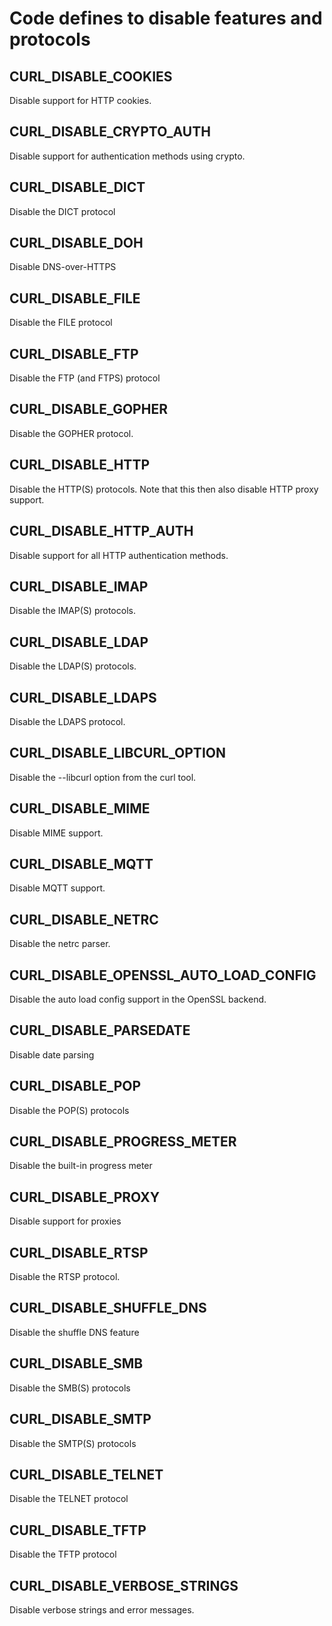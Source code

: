 # Code defines to disable features and protocols

## CURL_DISABLE_COOKIES

Disable support for HTTP cookies.

## CURL_DISABLE_CRYPTO_AUTH

Disable support for authentication methods using crypto.

## CURL_DISABLE_DICT

Disable the DICT protocol

## CURL_DISABLE_DOH

Disable DNS-over-HTTPS

## CURL_DISABLE_FILE

Disable the FILE protocol

## CURL_DISABLE_FTP

Disable the FTP (and FTPS) protocol

## CURL_DISABLE_GOPHER

Disable the GOPHER protocol.

## CURL_DISABLE_HTTP

Disable the HTTP(S) protocols. Note that this then also disable HTTP proxy
support.

## CURL_DISABLE_HTTP_AUTH

Disable support for all HTTP authentication methods.

## CURL_DISABLE_IMAP

Disable the IMAP(S) protocols.

## CURL_DISABLE_LDAP

Disable the LDAP(S) protocols.

## CURL_DISABLE_LDAPS

Disable the LDAPS protocol.

## CURL_DISABLE_LIBCURL_OPTION

Disable the --libcurl option from the curl tool.

## CURL_DISABLE_MIME

Disable MIME support.

## CURL_DISABLE_MQTT

Disable MQTT support.

## CURL_DISABLE_NETRC

Disable the netrc parser.

## CURL_DISABLE_OPENSSL_AUTO_LOAD_CONFIG

Disable the auto load config support in the OpenSSL backend.

## CURL_DISABLE_PARSEDATE

Disable date parsing

## CURL_DISABLE_POP

Disable the POP(S) protocols

## CURL_DISABLE_PROGRESS_METER

Disable the built-in progress meter

## CURL_DISABLE_PROXY

Disable support for proxies

## CURL_DISABLE_RTSP

Disable the RTSP protocol.

## CURL_DISABLE_SHUFFLE_DNS

Disable the shuffle DNS feature

## CURL_DISABLE_SMB

Disable the SMB(S) protocols

## CURL_DISABLE_SMTP

Disable the SMTP(S) protocols

## CURL_DISABLE_TELNET

Disable the TELNET protocol

## CURL_DISABLE_TFTP

Disable the TFTP protocol

## CURL_DISABLE_VERBOSE_STRINGS

Disable verbose strings and error messages.
